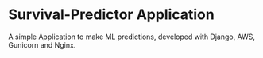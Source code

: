 # Survival-Predictor Application
A simple Application to make ML predictions, developed with Django, AWS, Gunicorn and Nginx.
